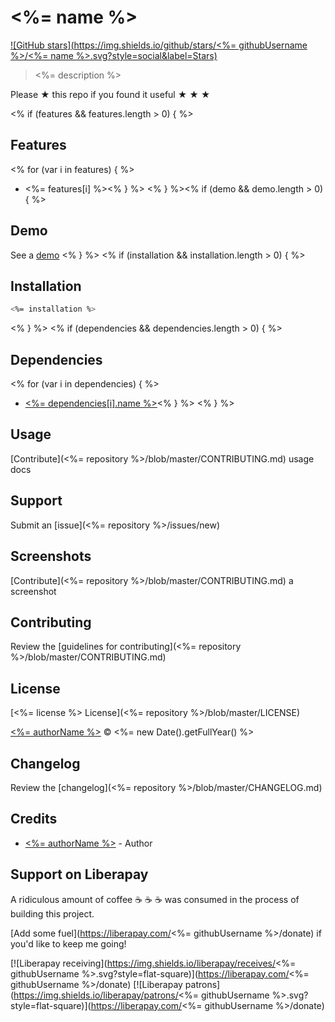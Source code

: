 # <%= name %>

[![GitHub stars](https://img.shields.io/github/stars/<%= githubUsername %>/<%= name %>.svg?style=social&label=Stars)](<%= repository %>)

> <%= description %>

Please ★ this repo if you found it useful ★ ★ ★

<% if (features && features.length > 0) { %>
## Features
<% for (var i in features) { %>
* <%= features[i] %><% } %>
<% } %><% if (demo && demo.length > 0) { %>
## Demo

See a [demo](<%= demo %>)
<% } %>
<% if (installation && installation.length > 0) { %>
## Installation

```sh
<%= installation %>
```
<% } %>
<% if (dependencies && dependencies.length > 0) { %>
## Dependencies
<% for (var i in dependencies) { %>
* [<%= dependencies[i].name %>](<%= dependencies[i].url %>)<% } %>
<% } %>

## Usage

[Contribute](<%= repository %>/blob/master/CONTRIBUTING.md) usage docs


## Support

Submit an [issue](<%= repository %>/issues/new)


## Screenshots

[Contribute](<%= repository %>/blob/master/CONTRIBUTING.md) a screenshot


## Contributing

Review the [guidelines for contributing](<%= repository %>/blob/master/CONTRIBUTING.md)


## License

[<%= license %> License](<%= repository %>/blob/master/LICENSE)

[<%= authorName %>](<%= authorUrl %>) © <%= new Date().getFullYear() %>


## Changelog

Review the [changelog](<%= repository %>/blob/master/CHANGELOG.md)


## Credits

* [<%= authorName %>](<%= authorUrl %>) - Author


## Support on Liberapay

A ridiculous amount of coffee ☕ ☕ ☕ was consumed in the process of building this project.

[Add some fuel](https://liberapay.com/<%= githubUsername %>/donate) if you'd like to keep me going!

[![Liberapay receiving](https://img.shields.io/liberapay/receives/<%= githubUsername %>.svg?style=flat-square)](https://liberapay.com/<%= githubUsername %>/donate)
[![Liberapay patrons](https://img.shields.io/liberapay/patrons/<%= githubUsername %>.svg?style=flat-square)](https://liberapay.com/<%= githubUsername %>/donate)
